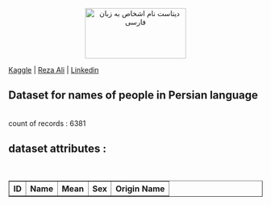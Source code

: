 <p align="center">
 <img src="https://rezaalie.ir/wp-content/uploads/2020/09/say-name22.jpg" alt="دیتاست نام اشخاص به زبان فارسی" width="200" height="100"> 

<a href="https://www.kaggle.com/rezaali">Kaggle</a>   | 
<a href="https://rezaalie.ir"> Reza Ali</a>  |
<a href="https://www.linkedin.com/in/rezaalie/">Linkedin</a>
</p>

## Dataset for names of people in Persian language
<br>
count of records : 6381

## dataset attributes :
<br>
<table border='1'>
  <tr>
    <th>ID</th>
    <th>Name</th>
    <th>Mean</th>
    <th>Sex</th>
    <th>Origin Name</th>
  </tr>
</table>


<br>